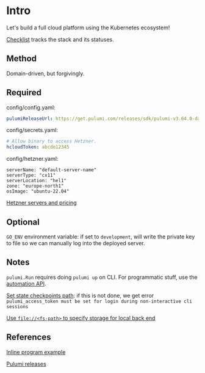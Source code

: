 # Intro

Let's build a full cloud platform using the Kubernetes ecosystem!

[Checklist](checklist.md) tracks the stack and its statuses.


## Method

Domain-driven, but forgivingly.


## Required

config/config.yaml:
```yaml
pulumiReleaseUrl: https://get.pulumi.com/releases/sdk/pulumi-v3.64.0-darwin-x64.tar.gz
```

config/secrets.yaml:
```yaml
# Allow binary to access Hetzner.
hcloudToken: abcde12345
```

config/hetzner.yaml:
```
serverName: "default-server-name"
serverType: "cx11"
serverLocation: "hel1"
zone: "europe-north1"
osImage: "ubuntu-22.04"
```

[Hetzner servers and pricing](https://docs.hetzner.com/cloud/servers/overview/#shared-vcpu)


## Optional

`GO_ENV` environment variable: if set to `development`, will write the private key to file so we can manually log into the deployed server.


## Notes

`pulumi.Run` requires doing `pulumi up` on CLI. For programmatic stuff, use the [automation API](https://www.pulumi.com/docs/guides/automation-api/).

[Set state checkpoints path](https://www.pulumi.com/docs/reference/cli/pulumi_login/): if this is not done, we get error `pulumi_access_token must be set for login during non-interactive cli sessions`

[Use `file://<fs-path>` to specify storage for local back end](https://www.pulumi.com/docs/intro/concepts/state/#using-a-self-managed-backend)

## References

[Inline program example](https://github.com/pulumi/automation-api-examples/blob/main/go/inline_program/main.go)

[Pulumi releases](https://www.pulumi.com/docs/get-started/install/versions/)
